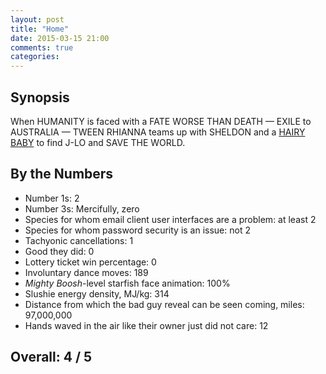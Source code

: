 ```yaml
---
layout: post
title: "Home"
date: 2015-03-15 21:00
comments: true
categories: 
---
```


## Synopsis

When HUMANITY is faced with a FATE WORSE THAN DEATH &mdash; EXILE to AUSTRALIA &mdash; TWEEN RHIANNA teams up with SHELDON and a [HAIRY BABY](http://www.imdb.com/title/tt2245084/) to find J-LO and SAVE THE WORLD.

## By the Numbers

* Number 1s: 2
* Number 3s: Mercifully, zero
* Species for whom email client user interfaces are a problem: at least 2
* Species for whom password security is an issue: not 2
* Tachyonic cancellations: 1
* Good they did: 0
* Lottery ticket win percentage: 0
* Involuntary dance moves: 189
* *Mighty Boosh*-level starfish face animation: 100%
* Slushie energy density, MJ/kg: 314
* Distance from which the bad guy reveal can be seen coming, miles: 97,000,000
* Hands waved in the air like their owner just did not care: 12

## Overall: 4 / 5

